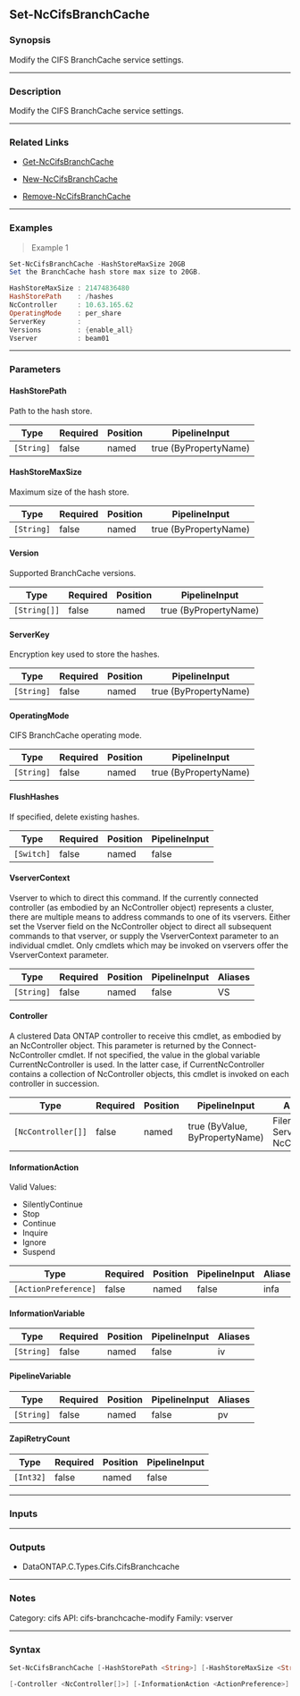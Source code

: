 Set-NcCifsBranchCache
---------------------

### Synopsis
Modify the CIFS BranchCache service settings.

---

### Description

Modify the CIFS BranchCache service settings.

---

### Related Links
* [Get-NcCifsBranchCache](Get-NcCifsBranchCache)

* [New-NcCifsBranchCache](New-NcCifsBranchCache)

* [Remove-NcCifsBranchCache](Remove-NcCifsBranchCache)

---

### Examples
> Example 1

```PowerShell
Set-NcCifsBranchCache -HashStoreMaxSize 20GB
Set the BranchCache hash store max size to 20GB.

HashStoreMaxSize : 21474836480
HashStorePath    : /hashes
NcController     : 10.63.165.62
OperatingMode    : per_share
ServerKey        :
Versions         : {enable_all}
Vserver          : beam01

```

---

### Parameters
#### **HashStorePath**
Path to the hash store.

|Type      |Required|Position|PipelineInput        |
|----------|--------|--------|---------------------|
|`[String]`|false   |named   |true (ByPropertyName)|

#### **HashStoreMaxSize**
Maximum size of the hash store.

|Type      |Required|Position|PipelineInput        |
|----------|--------|--------|---------------------|
|`[String]`|false   |named   |true (ByPropertyName)|

#### **Version**
Supported BranchCache versions.

|Type        |Required|Position|PipelineInput        |
|------------|--------|--------|---------------------|
|`[String[]]`|false   |named   |true (ByPropertyName)|

#### **ServerKey**
Encryption key used to store the hashes.

|Type      |Required|Position|PipelineInput        |
|----------|--------|--------|---------------------|
|`[String]`|false   |named   |true (ByPropertyName)|

#### **OperatingMode**
CIFS BranchCache operating mode.

|Type      |Required|Position|PipelineInput        |
|----------|--------|--------|---------------------|
|`[String]`|false   |named   |true (ByPropertyName)|

#### **FlushHashes**
If specified, delete existing hashes.

|Type      |Required|Position|PipelineInput|
|----------|--------|--------|-------------|
|`[Switch]`|false   |named   |false        |

#### **VserverContext**
Vserver to which to direct this command.  If the currently connected controller (as embodied by an NcController object) represents a cluster, there are multiple means to address commands to one of its vservers.  Either set the Vserver field on the NcController object to direct all subsequent commands to that vserver, or supply the VserverContext parameter to an individual cmdlet.  Only cmdlets which may be invoked on vservers offer the VserverContext parameter.

|Type      |Required|Position|PipelineInput|Aliases|
|----------|--------|--------|-------------|-------|
|`[String]`|false   |named   |false        |VS     |

#### **Controller**
A clustered Data ONTAP controller to receive this cmdlet, as embodied by an NcController object.  This parameter is returned by the Connect-NcController cmdlet.  If not specified, the value in the global variable CurrentNcController is used.  In the latter case, if CurrentNcController contains a collection of NcController objects, this cmdlet is invoked on each controller in succession.

|Type              |Required|Position|PipelineInput                 |Aliases                          |
|------------------|--------|--------|------------------------------|---------------------------------|
|`[NcController[]]`|false   |named   |true (ByValue, ByPropertyName)|Filer<br/>Server<br/>NcController|

#### **InformationAction**

Valid Values:

* SilentlyContinue
* Stop
* Continue
* Inquire
* Ignore
* Suspend

|Type                |Required|Position|PipelineInput|Aliases|
|--------------------|--------|--------|-------------|-------|
|`[ActionPreference]`|false   |named   |false        |infa   |

#### **InformationVariable**

|Type      |Required|Position|PipelineInput|Aliases|
|----------|--------|--------|-------------|-------|
|`[String]`|false   |named   |false        |iv     |

#### **PipelineVariable**

|Type      |Required|Position|PipelineInput|Aliases|
|----------|--------|--------|-------------|-------|
|`[String]`|false   |named   |false        |pv     |

#### **ZapiRetryCount**

|Type     |Required|Position|PipelineInput|
|---------|--------|--------|-------------|
|`[Int32]`|false   |named   |false        |

---

### Inputs

---

### Outputs
* DataONTAP.C.Types.Cifs.CifsBranchcache

---

### Notes
Category: cifs
API: cifs-branchcache-modify
Family: vserver

---

### Syntax
```PowerShell
Set-NcCifsBranchCache [-HashStorePath <String>] [-HashStoreMaxSize <String>] [-Version <String[]>] [-ServerKey <String>] [-OperatingMode <String>] [-FlushHashes] [-VserverContext <String>] 
```
```PowerShell
[-Controller <NcController[]>] [-InformationAction <ActionPreference>] [-InformationVariable <String>] [-PipelineVariable <String>] [-ZapiRetryCount <Int32>] [<CommonParameters>]
```
